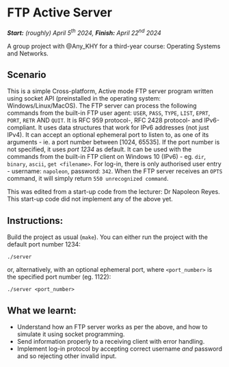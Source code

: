 ﻿# FTP Active Server
***Start:** (roughly) April 5<sup>th</sup> 2024, **Finish:** April 22<sup>nd</sup> 2024*

A group project with @Any_KHY for a third-year course: Operating Systems and Networks.

## Scenario
This is a simple Cross-platform, Active mode FTP server program written using socket API (preinstalled in the operating system: Windows/Linux/MacOS). The FTP server can process the following commands from the built-in FTP user agent: `USER`, `PASS`, `TYPE`, `LIST`, `EPRT`, `PORT`, `RETR` AND `QUIT`. 
It is RFC 959 protocol-, RFC 2428 protocol- and IPv6-compliant.
It uses data structures that work for IPv6 addresses (not just IPv4).
It can accept an optional ephemeral port to listen to, as one of its arguments - ie. a port number between [1024, 65535].
If the port number is not specified, it uses *port 1234* as default.
It can be used with the commands from the built-in FTP client on Windows 10 (IPv6) - eg. `dir`, `binary`, `ascii`, `get <filename>`.
For log-in, there is only authorised user entry - username: `napoleon`, password: `342`.
When the FTP server receives an `OPTS` command, it will simply return `550 unrecognized command`. 

This was edited from a start-up code from the lecturer: Dr Napoleon Reyes. This start-up code did not implement any of the above yet.

## Instructions:
Build the project as usual (`make`). You can either run the project with the default port number 1234:
```
./server
```
or, alternatively, with an optional ephemeral port, where `<port_number>` is the specified port number (eg. 1122):
```
./server <port_number>
```


## What we learnt:
- Understand how an FTP server works as per the above, and how to simulate it using socket programming.
- Send information properly to a receiving client with error handling.
- Implement log-in protocol by accepting correct username _and_ password and so rejecting other invalid input.
